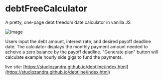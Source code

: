 # debtFreeCalculator
A pretty, one-page debt freedom date calculator in vanilla JS

![image](https://github.com/studiozandra/debtline/assets/17014512/7d393241-ca32-4079-b706-3244cbe00a8a)

Users input the debt amount, interest rate, and desired payoff deadline date. The calculator displays the monthly payment amount needed to acheive a zero balance by the payoff deadline.
"Generate plan" button will calculate example hourly side gigs to fund the payments.

live site: [https://studiozandra.github.io/debtline/index.html](https://studiozandra.github.io/debtline/index.html)
